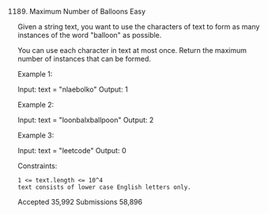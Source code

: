 1189. Maximum Number of Balloons
Easy

Given a string text, you want to use the characters of text to form as many instances of the word "balloon" as possible.

You can use each character in text at most once. Return the maximum number of instances that can be formed.

 

Example 1:

Input: text = "nlaebolko"
Output: 1

Example 2:

Input: text = "loonbalxballpoon"
Output: 2

Example 3:

Input: text = "leetcode"
Output: 0

 

Constraints:

    1 <= text.length <= 10^4
    text consists of lower case English letters only.

Accepted
35,992
Submissions
58,896